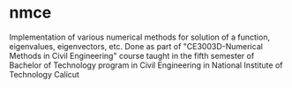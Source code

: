 # nmce
Implementation of various numerical methods for solution of a function, eigenvalues, eigenvectors, etc.
Done as part of "CE3003D-Numerical Methods in Civil Engineering" course taught in the fifth semester of Bachelor of Technology program in Civil Engineering in National Institute of Technology Calicut

